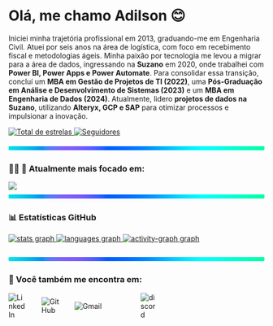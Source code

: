 # Olá, me chamo Adilson 😊  

<div>
  <p>
   Iniciei minha trajetória profissional em 2013, graduando-me em Engenharia Civil. Atuei por seis anos na área de logística, com foco em recebimento fiscal e metodologias ágeis.   
   Minha paixão por tecnologia me levou a migrar para a área de dados, ingressando na <strong>Suzano</strong> em 2020, onde trabalhei com <strong>Power BI, Power Apps e Power Automate</strong>.  
   Para consolidar essa transição, concluí um <strong>MBA em Gestão de Projetos de TI (2022)</strong>, uma <strong>Pós-Graduação em Análise e Desenvolvimento de Sistemas (2023)</strong> e um <strong>MBA em Engenharia de Dados (2024)</strong>. 
   Atualmente, lidero <strong>projetos de dados na Suzano</strong>, utilizando <strong>Alteryx, GCP e SAP</strong> para otimizar processos e impulsionar a inovação.
  </p>
</div>
  

<p align="left">
    <a href="https://github.com/adilsonssdev?tab=repositories&sort=stargazers">
        <img 
            alt="Total de estrelas" 
            title="Total de estrelas GitHub" 
            src="https://custom-icon-badges.demolab.com/github/stars/adilsonssdev?color=55960c&style=for-the-badge&labelColor=488207&logo=star&label=estrelas"
        />
    </a>
    <a href="https://github.com/adilsonssdevich?tab=followers">
        <img 
            alt="Seguidores" 
            title="Me siga no GitHub" 
            src="https://custom-icon-badges.demolab.com/github/followers/adilsonssdev?color=236ad3&labelColor=1155ba&style=for-the-badge&logo=github&label=Seguidores&logoColor=white"
        />
    </a>
</p>

<img src="https://github.com/adilsonssdev/adilsonssdev/blob/main/assets/LineBar.png?raw=true" width="100%" height="8px"/>

### 👨‍💻 🚀 Atualmente mais focado em:  


<!--
<div style="display: flex; gap: 15px; align-items: center; flex-wrap: wrap;">
  <img 
    align="left" 
    alt="Python"
    title="Python" 
    width="30px" 
    style="padding-right: 0px;" 
    src="https://cdn.jsdelivr.net/gh/devicons/devicon@latest/icons/python/python-original.svg" 
  />
  <img 
    align="left" 
    alt="HTML"
    title="HTML" 
    width="30px" 
    style="padding-right: 10px;" 
    src="https://cdn.jsdelivr.net/gh/devicons/devicon@latest/icons/html5/html5-original.svg" 
/>
<img 
    align="left" 
    alt="CSS" 
    title="CSS"
    width="30px" 
    style="padding-right: 10px;" 
    src="https://cdn.jsdelivr.net/gh/devicons/devicon@latest/icons/css3/css3-original.svg" 
/>
  <img 
    align="left" 
    alt="Azure SQL"
    title="Azure SQL" 
    width="30px" 
    style="padding-right: 10px;" 
    src="https://skillicons.dev/icons?i=mysql"
  />
  <img 
    align="left" 
    alt="Google Cloud"
    title="Google Cloud" 
    width="30px" 
    style="padding-right: 10px;" 
    src="https://cdn.jsdelivr.net/gh/devicons/devicon@latest/icons/googlecloud/googlecloud-original.svg" 
  />
    <img 
    align="left" 
    alt="Figma"
    title="Figma" 
    width="30px" 
    style="padding-right: 10px;" 
    src="https://cdn.jsdelivr.net/gh/devicons/devicon@latest/icons/figma/figma-original.svg" 
    />
 <img 
    align="left" 
    alt="PS"
    title="PS" 
    width="30px" 
    style="padding-right: 10px;" 
    src="https://skillicons.dev/icons?i=ps" 
  />
  <img 
    align="left" 
    alt="Power BI"
    title="Power BI" 
    width="100px" 
    style="padding-right: 10px;" 
    src="https://img.shields.io/badge/power_bi-F2C811?style=flat-square&logo=powerbi&logoColor=black" 
  />
  <img 
    align="left" 
    alt="Alteryx"
    title="Alteryx" 
    width="120px" 
    style="padding-right: 10px;" 
    src="https://img.shields.io/badge/Alteryx-0078D4?style=flat-square&logo=alteryx&logoColor=white" 
  />
  <img 
    align="left" 
    alt="Power Apps"
    title="Power Apps" 
    width="135px" 
    style="padding-right: 10px;" 
    src="https://img.shields.io/badge/Power%20Apps-742774?style=flat-square&logo=powerapps&logoColor=white" 
  />
  <img 
    align="left" 
    alt="Power Automate"
    title="Power Automate" 
    width="175px" 
    style="padding-right: 10px;" 
    src="https://img.shields.io/badge/Power%20Automate-0066FF?style=flat-square&logo=powerautomate&logoColor=white" 
  />
</div>

<br clear="both"/> <!-- Limpa os floats das imagens -->

<img src="https://github.com/adilsonssdev/adilsonssdev/blob/main/assets/stack.png?raw=true" />

<img src="https://github.com/adilsonssdev/adilsonssdev/blob/main/assets/LineBar.png?raw=true" width="100%" height="8px"/>

### 📊 Estatísticas GitHub

<div align="left">
  <a href="https://github.com/adilsonssdev">
    <div align="left">
      <img src="https://github-readme-stats.vercel.app/api?username=adilsonssdev&hide_title=false&hide_rank=false&show_icons=true&include_all_commits=true&count_private=true&disable_animations=false&theme=dark&locale=en&hide_border=false&order=1" height="150" alt="stats graph"  />
      <img src="https://github-readme-stats.vercel.app/api/top-langs?username=adilsonssdev&locale=pt-br&hide_title=false&layout=compact&card_width=320&langs_count=5&theme=dark&hide_border=false&order=2" height="150" alt="languages graph"  />
      <img src="https://github-readme-activity-graph.vercel.app/graph?username=adilsonssdev&radius=10&theme=modern-lilac&area=true&order=5&hide_border=true&hide_title=true" height="300" alt="activity-graph graph"  /> 
      
</div>

###
  </div>
  </a>
</div>

###

<img src="https://github.com/adilsonssdev/adilsonssdev/blob/main/assets/LineBar.png?raw=true" width="100%" height="8px"/>

### 🔎 Você também me encontra em:

<div style="display: flex; gap: 20px; align-items: center; flex-wrap: wrap;">
  <a href="https://www.linkedin.com/in/adilson-santos-santana-99185289/">
      <img 
        align="left" 
        alt="LinkedIn"
        title="LinkedIn" 
        width="35px" 
        style="padding-right: 10px;" 
        src="https://cdn.jsdelivr.net/gh/devicons/devicon@latest/icons/linkedin/linkedin-original.svg" 
        />
  </a>
  <a href="https://github.com/adilsonssdev">
      <img 
        align="left" 
        alt="GitHub"
        title="GitHub" 
        width="35x" 
        style="padding-right: 10px;" 
        src="https://cdn.jsdelivr.net/gh/devicons/devicon@latest/icons/github/github-original.svg"
      />
  </a>
  <a href="mailto:pradilsonsantana@gmail.com?subject=Contato&body=Olá, gostaria de falar sobre...">
     <img 
       align="left" 
       alt="Gmail"
       title="Gmail" 
       width="100px" 
       style="padding-right: 10px;" 
       src="https://img.shields.io/badge/Gmail-D14836?style=flat-square&logo=gmail&logoColor=white" 
     />
  </a>
  <a href= "https://discord.com/">
      <img 
        align="left" 
        alt="discord"
        title="discord" 
        width="35px" 
        style="padding-right: 10px;" 
        src="https://raw.githubusercontent.com/maurodesouza/profile-readme-generator/master/src/assets/icons/social/discord/default.svg"
      />
  </a>
</div>

<br clear="both"/> <!-- Limpa os floats das imagens -->


<!--### Contribuições:

<div>
     
 <img src="https://raw.githubusercontent.com/adilsonssdev/adilsonssdev/output/snake.svg" alt="Snake animation" />

</div>-->

